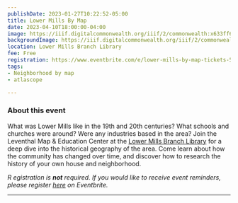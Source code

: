```yaml
---
publishDate: 2023-01-27T10:22:52-05:00
title: Lower Mills By Map
date: 2023-04-10T18:00:00-04:00
image: https://iiif.digitalcommonwealth.org/iiif/2/commonwealth:x633ff67c/1174,1718,7120,2963/1200,/0/default.jpg
backgroundImage: https://iiif.digitalcommonwealth.org/iiif/2/commonwealth:x633ff67c/1174,1718,7120,2963/1200,/0/default.jpg
location: Lower Mills Branch Library
fee: Free
registration: https://www.eventbrite.com/e/lower-mills-by-map-tickets-526560505647
tags:
- Neighborhood by map
- atlascope

---
```

### About this event

What was Lower Mills like in the 19th and 20th centuries? What schools and churches were around? Were any industries based in the area? Join the Leventhal Map & Education Center at the [Lower Mills Branch Library](https://www.bpl.org/locations/lower-mills/) for a deep dive into the historical geography of the area. Come learn about how the community has changed over time, and discover how to research the history of your own house and neighborhood.

_R egistration is **not** required. If you would like to receive event reminders, please register_ [_here_](https://www.eventbrite.com/e/lower-mills-by-map-tickets-526560505647) _on Eventbrite._

***